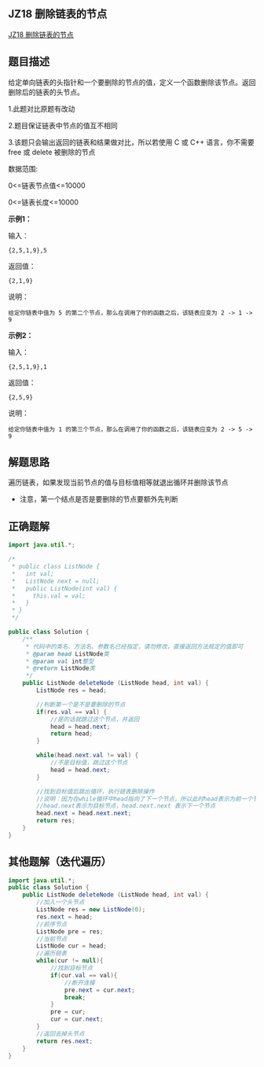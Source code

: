 ## JZ18 删除链表的节点

[JZ18 删除链表的节点](https://www.nowcoder.com/practice/f9f78ca89ad643c99701a7142bd59f5d?tpId=13&tqId=2273171&ru=/exam/oj/ta&qru=/ta/coding-interviews/question-ranking&sourceUrl=%2Fexam%2Foj%2Fta%3Fpage%3D1%26tpId%3D13%26type%3D13)



## 题目描述

给定单向链表的头指针和一个要删除的节点的值，定义一个函数删除该节点。返回删除后的链表的头节点。

1.此题对比原题有改动

2.题目保证链表中节点的值互不相同

3.该题只会输出返回的链表和结果做对比，所以若使用 C 或 C++ 语言，你不需要 free 或 delete 被删除的节点

数据范围:

0<=链表节点值<=10000

0<=链表长度<=10000



**示例1：**

输入：

```
{2,5,1,9},5
```

返回值：

```
{2,1,9}
```

说明：

```
给定你链表中值为 5 的第二个节点，那么在调用了你的函数之后，该链表应变为 2 -> 1 -> 9   
```

**示例2：**

输入：

```
{2,5,1,9},1
```

返回值：

```
{2,5,9}
```

说明：

```
给定你链表中值为 1 的第三个节点，那么在调用了你的函数之后，该链表应变为 2 -> 5 -> 9  
```





## 解题思路

遍历链表，如果发现当前节点的值与目标值相等就退出循环并删除该节点

* 注意，第一个结点是否是要删除的节点要额外先判断





## 正确题解

`````java
import java.util.*;

/*
 * public class ListNode {
 *   int val;
 *   ListNode next = null;
 *   public ListNode(int val) {
 *     this.val = val;
 *   }
 * }
 */

public class Solution {
    /**
     * 代码中的类名、方法名、参数名已经指定，请勿修改，直接返回方法规定的值即可
     * @param head ListNode类 
     * @param val int整型 
     * @return ListNode类
     */
    public ListNode deleteNode (ListNode head, int val) {
        ListNode res = head;

        //判断第一个是不是要删除的节点
        if(res.val == val) {
            //是的话就跳过这个节点，并返回
            head = head.next;
            return head;
        }

        while(head.next.val != val) {
            //不是目标值，跳过这个节点
            head = head.next;
        }

        //找到目标值后跳出循环，执行链表删除操作
        //说明：因为在while循环中head指向了下一个节点，所以此时head表示为前一个节点，
        //head.next表示为目标节点，head.next.next 表示下一个节点
        head.next = head.next.next;
        return res;
    }
}
`````







## 其他题解（迭代遍历）

```java
import java.util.*;
public class Solution {
    public ListNode deleteNode (ListNode head, int val) {
        //加入一个头节点
        ListNode res = new ListNode(0);
        res.next = head;
        //前序节点
        ListNode pre = res;
        //当前节点
        ListNode cur = head;
        //遍历链表
        while(cur != null){
            //找到目标节点
            if(cur.val == val){
                //断开连接
                pre.next = cur.next;
                break;
            }
            pre = cur;
            cur = cur.next;
        }
        //返回去掉头节点
        return res.next;
    }
}

```

